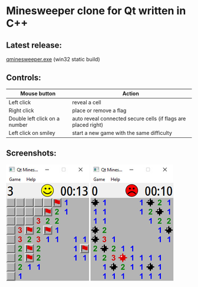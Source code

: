 Minesweeper clone for Qt written in C++
=======================================

Latest release:
---------------
[qminesweeper.exe](https://github.com/q-g-j/qminesweeper/raw/master/release/qminesweeper.exe) (win32 static build)

Controls:
---------

|Mouse button|Action|
|-----------|------|
|Left click|reveal a cell|
|Right click|place or remove a flag|
|Double left click on a number|auto reveal connected secure cells (if flags are placed right)|
|Left click on smiley|start a new game with the same difficulty|

Screenshots:
-----------

<img src="https://github.com/q-g-j/qminesweeper/raw/master/images/screenshot.jpg" width="225">

<img src="https://github.com/q-g-j/qminesweeper/raw/master/images/screenshot_lost.jpg" width="225">

